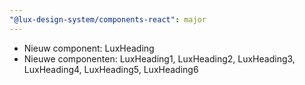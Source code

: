 ```yaml
---
"@lux-design-system/components-react": major
---
```



- Nieuw component: LuxHeading
- Nieuwe componenten: LuxHeading1, LuxHeading2, LuxHeading3, LuxHeading4, LuxHeading5, LuxHeading6
